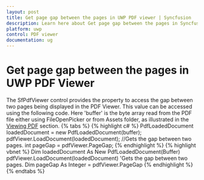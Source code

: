 ```yaml
---
layout: post
title: Get page gap between the pages in UWP PDF viewer | Syncfusion
description: Learn here about Get page gap between the pages in Syncfusion Essential Studio UWP PDF viewer control and more.
platform: uwp
control: PDF viewer
documentation: ug
---
```


# Get page gap between the pages in UWP PDF Viewer
The SfPdfViewer control provides the property to access the gap between two pages being displayed in the PDF Viewer. This value can be accessed using the following code. Here 'buffer' is the byte array read from the PDF file either using FileOpenPicker or from Assets folder, as illustrated in the [Viewing PDF](https://help.syncfusion.com/uwp/sfpdfviewer/concepts-and-features/viewing-pdf) section.
{% tabs %}
{% highlight c# %}
PdfLoadedDocument loadedDocument = new PdfLoadedDocument(buffer);
pdfViewer.LoadDocument(loadedDocument);
//Gets the gap between two pages.
int pageGap = pdfViewer.PageGap;
{% endhighlight %}
{% highlight vbnet %}
Dim loadedDocument As New PdfLoadedDocument(Buffer)
pdfViewer.LoadDocument(loadedDocument)
'Gets the gap between two pages.
Dim pageGap As Integer = pdfViewer.PageGap
{% endhighlight %}
{% endtabs %}
